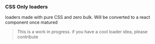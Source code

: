 ### CSS Only loaders

loaders made with pure CSS and zero bulk. Will be converted to a react component once matured


> This is a work in progress. if you have a cool loader idea, please contribute